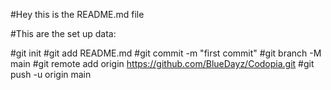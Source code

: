 #Hey this is the README.md file

#This are the set up data: 

#git init
#git add README.md
#git commit -m "first commit"
#git branch -M main
#git remote add origin https://github.com/BlueDayz/Codopia.git
#git push -u origin main